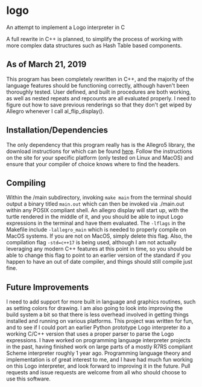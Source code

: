 # logo
An attempt to implement a Logo interpreter in C

A full rewrite in C++ is planned, to simplify the process of working with more complex data structures such as Hash Table based components.

## As of March 21, 2019
This program has been completely rewritten in C++, and the majority of the language features should be functioning correctly, although haven't been thoroughly tested. User defined, and built in procedures are both working, as well as nested repeats and repcounts are all evaluated properly. I need to figure out how to save previous renderings so that they don't get wiped by Allegro whenever I call al_flip_display().

## Installation/Dependencies
The only dependency that this program really has is the Allegro5 library, the download instructions for which can be found [here](https://liballeg.org/download.html). Follow the instructions on the site for your specific platform (only tested on Linux and MacOS) and ensure that your compiler of choice knows where to find the headers.

## Compiling
Within the /main subdirectory, invoking `make main` from the terminal should output a binary titled `main.out` which can then be invoked via ./main.out within any POSIX compliant shell. An allegro display will start up, with the turtle rendered in the middle of it, and you should be able to input Logo expressions in the terminal and have them evaluated. The `-lflags` in the Makefile include `-lallegro_main` which is needed to properly compile on MacOS systems. If you are not on MacOS, simply delete this flag. Also, the compilation flag `-std=c++17` is being used, although I am not actually leveraging any modern C++ features at this point in time, so you should be able to change this flag to point to an earlier version of the standard if you happen to have an out of date compiler, and things should still compile just fine.

## Future Improvements
I need to add support for more built in language and graphics routines, such as setting colors for drawing. I am also going to look into improving the build system a bit so that there is less overhead involved in getting things installed and running on various platforms. This project was written for fun, and to see if I could port an earlier Python prototype Logo interpreter ito a working C/C++ version that uses a proper parser to parse the Logo expressions. I have worked on programming language interpreter projects in the past, having finished work on large parts of a mostly R7RS compliant Scheme interpreter roughly 1 year ago. Programming language theory and implementation is of great interest to me, and I have had much fun working on this Logo interpreter, and look forward to improving it in the future. Pull requests and issue requests are welcome from all who should choose to use this software.
